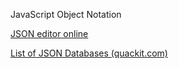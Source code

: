 
JavaScript Object Notation

[JSON editor online](http://jsoneditoronline.org/)  

[List of JSON Databases (quackit.com)](https://www.quackit.com/json/tutorial/list_of_json_databases.cfm)
